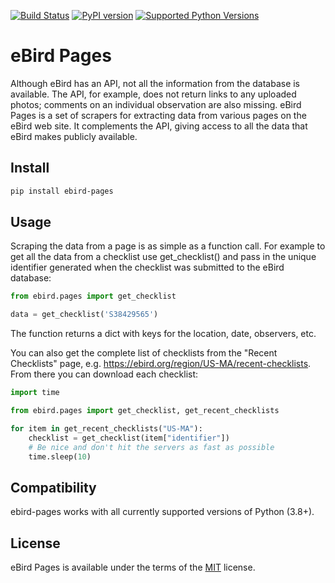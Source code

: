 [![Build Status](https://travis-ci.org/ProjectBabbler/ebird-pages.svg?branch=master)](https://travis-ci.org/ProjectBabbler/ebird-pages)
[![PyPI version](https://badge.fury.io/py/ebird-pages.svg)](https://badge.fury.io/py/ebird-pages)
[![Supported Python Versions](https://img.shields.io/pypi/pyversions/ebird-pages.svg)](https://img.shields.io/pypi/pyversions/ebird-pages)

# eBird Pages

Although eBird has an API, not all the information from the database is
available. The API, for example, does not return links to any uploaded 
photos; comments on an individual observation are also missing. eBird Pages 
is a set of scrapers for extracting data from various pages on the eBird 
web site. It complements the API, giving access to all the data that eBird 
makes publicly available.

## Install

```sh
pip install ebird-pages
```

## Usage

Scraping the data from a page is as simple as a function call. For example
to get all the data from a checklist use get_checklist() and pass in the 
unique identifier generated when the checklist was submitted to the eBird
database:

```python
from ebird.pages import get_checklist

data = get_checklist('S38429565')
```
The function returns a dict with keys for the location, date, observers, etc.

You can also get the complete list of checklists from the "Recent Checklists"
page, e.g. https://ebird.org/region/US-MA/recent-checklists. From there you 
can download each checklist:

```python
import time

from ebird.pages import get_checklist, get_recent_checklists

for item in get_recent_checklists("US-MA"):
    checklist = get_checklist(item["identifier"])
    # Be nice and don't hit the servers as fast as possible
    time.sleep(10)
```


## Compatibility

ebird-pages works with all currently supported versions of Python (3.8+). 

## License

eBird Pages is available under the terms of the [MIT](https://opensource.org/licenses/MIT) license.
